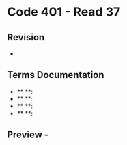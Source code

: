 # Code 401 - Read 37

## Revision

* 

## Terms Documentation

* ** **: 
* ** **: 
* ** **: 
* ** **: 

## Preview - 